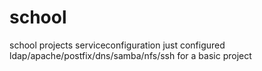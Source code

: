 # school
school projects
serviceconfiguration just configured ldap/apache/postfix/dns/samba/nfs/ssh for a basic project
